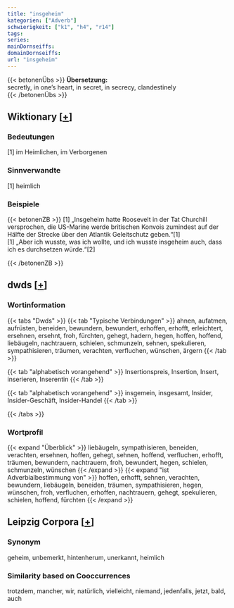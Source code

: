 ```yaml
---
title: "insgeheim"
kategorien: ["Adverb"]
schwierigkeit: ["k1", "h4", "r14"]
tags:
series:
mainDornseiffs:
domainDornseiffs:
url: "insgeheim"
---
```


{{< betonenÜbs >}}
**Übersetzung:**  
secretly, in one’s heart, in secret, in secrecy, clandestinely  
{{< /betonenÜbs >}}

## Wiktionary [[+](https://de.wiktionary.org/wiki/insgeheim)]

### Bedeutungen
[1] im Heimlichen, im Verborgenen  

### Sinnverwandte
[1] heimlich  

### Beispiele
{{< betonenZB >}}
[1] „Insgeheim hatte Roosevelt in der Tat Churchill versprochen, die US-Marine werde britischen Konvois zumindest auf der Hälfte der Strecke über den Atlantik Geleitschutz geben.“[1]  
[1] „Aber ich wusste, was ich wollte, und ich wusste insgeheim auch, dass ich es durchsetzen würde.“[2]  

{{< /betonenZB >}}


## dwds [[+](https://www.dwds.de/wb/insgeheim)]

### Wortinformation
{{< tabs "Dwds" >}}
{{< tab "Typische Verbindungen" >}}
ahnen, aufatmen, aufrüsten, beneiden, bewundern, bewundert, erhoffen, erhofft, erleichtert, ersehnen, ersehnt, froh, fürchten, gehegt, hadern, hegen, hoffen, hoffend, liebäugeln, nachtrauern, schielen, schmunzeln, sehnen, spekulieren, sympathisieren, träumen, verachten, verfluchen, wünschen, ärgern
{{< /tab >}}

{{< tab "alphabetisch vorangehend" >}}
Insertionspreis, Insertion, Insert, inserieren, Inserentin
{{< /tab >}}

{{< tab "alphabetisch vorangehend" >}}
insgemein, insgesamt, Insider, Insider-Geschäft, Insider-Handel
{{< /tab >}}

{{< /tabs >}}

### Wortprofil
{{< expand "Überblick" >}} liebäugeln, sympathisieren, beneiden, verachten, ersehnen, hoffen, gehegt, sehnen, hoffend, verfluchen, erhofft, träumen, bewundern, nachtrauern, froh, bewundert, hegen, schielen, schmunzeln, wünschen {{< /expand >}}
{{< expand "ist Adverbialbestimmung von" >}} hoffen, erhofft, sehnen, verachten, bewundern, liebäugeln, beneiden, träumen, sympathisieren, hegen, wünschen, froh, verfluchen, erhoffen, nachtrauern, gehegt, spekulieren, schielen, hoffend, fürchten {{< /expand >}}

## Leipzig Corpora [[+](https://corpora.uni-leipzig.de/en/res?word=insgeheim&corpusId=deu_newscrawl-public_2018)]


### Synonym
geheim, unbemerkt, hintenherum, unerkannt, heimlich


### Similarity based on Cooccurrences
trotzdem, mancher, wir, natürlich, vielleicht, niemand, jedenfalls, jetzt, bald, auch


